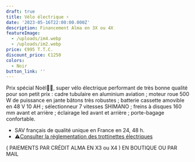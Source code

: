 ```yaml
---
draft: true
title: Vélo électrique ⚡️
date: '2023-05-16T22:00:00.000Z'
description: Financement Alma en 3X ou 4X
featureImage:
  - /uploads/im4.webp
  - /uploads/im2.webp
price: €995 T.T.C.
discount_price: €1250
colors:
  - Noir
button_link: ''
---
```



Prix spécial Noël🎁🎄, super vélo électrique performant de très bonne qualité pour son petit prix : cadre tubulaire en aluminium aviation ; moteur roue 500 W de puissance en jante bâtons très robustes ; batterie cassette amovible en 48 V 10 AH ; sélectionneur 7 vitesses SHIMANO ; freins à disques 160 mm avant et arrière ; éclairage led avant et arrière ; porte-bagage confortable.

* SAV français de qualité unique en France en 24, 48 h.
* ⚠️[Consulter la réglementation des trottinettes électriques](https://xtrem-electra.com/uploads/reglementation.pdf)

( PAIEMENTS PAR CRÉDIT ALMA EN X3 ou X4 ) EN BOUTIQUE OU PAR MAIL
